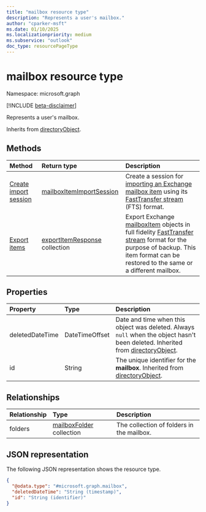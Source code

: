 ```yaml
---
title: "mailbox resource type"
description: "Represents a user's mailbox."
author: "cparker-msft"
ms.date: 01/10/2025
ms.localizationpriority: medium
ms.subservice: "outlook"
doc_type: resourcePageType
---
```


# mailbox resource type

Namespace: microsoft.graph

[!INCLUDE [beta-disclaimer](../../includes/beta-disclaimer.md)]

Represents a user's mailbox.

Inherits from [directoryObject](../resources/directoryobject.md).

## Methods
|Method|Return type|Description|
|:---|:---|:---|
|[Create import session](../api/mailbox-createimportsession.md)|[mailboxItemImportSession](../resources/mailboxitemimportsession.md)|Create a session for [importing an Exchange mailbox item](/graph/import-exchange-mailbox-item) using its [FastTransfer stream](/openspecs/exchange_server_protocols/ms-oxcfxics/a2648823-0a98-43ee-98e8-590e4f7bcbbe) (FTS) format.|
|[Export items](../api/mailbox-exportitems.md)|[exportItemResponse](../resources/exportitemresponse.md) collection|Export Exchange [mailboxItem](../resources/mailboxitem.md) objects in full fidelity [FastTransfer stream](/openspecs/exchange_server_protocols/ms-oxcfxics/ed7d3455-9bdf-40eb-90bd-8dfe6164a250#gt_12daff0e-4241-4498-a93f-212795ab2450) format for the purpose of backup. This item format can be restored to the same or a different mailbox.|

## Properties
|Property|Type|Description|
|:---|:---|:---|
|deletedDateTime|DateTimeOffset|Date and time when this object was deleted. Always `null` when the object hasn't been deleted. Inherited from [directoryObject](../resources/directoryobject.md).|
|id|String|The unique identifier for the **mailbox**. Inherited from [directoryObject](../resources/directoryobject.md).|

## Relationships
|Relationship|Type|Description|
|:---|:---|:---|
|folders|[mailboxFolder](../resources/mailboxfolder.md) collection|The collection of folders in the mailbox.|

## JSON representation
The following JSON representation shows the resource type.
<!-- {
  "blockType": "resource",
  "keyProperty": "id",
  "@odata.type": "microsoft.graph.mailbox",
  "baseType": "microsoft.graph.directoryObject",
  "openType": false
}
-->
``` json
{
  "@odata.type": "#microsoft.graph.mailbox",
  "deletedDateTime": "String (timestamp)",
  "id": "String (identifier)"
}
```
